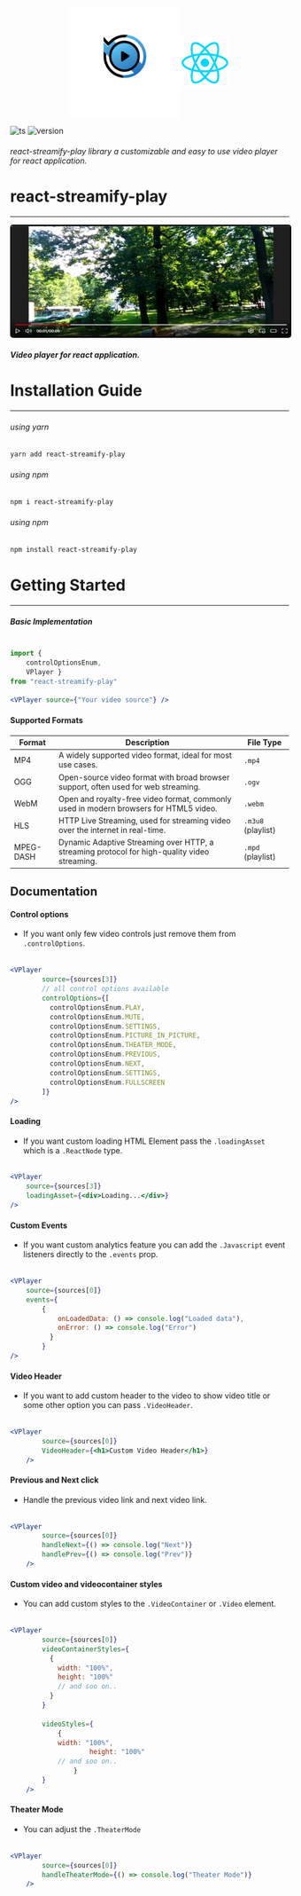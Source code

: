 <div
style="display:flex; justify-content:center; align-items:center">
	<img src="assets/logo.png" alt="react-streamify-play-logo" width="200px" height="200px"/>
	<img src="assets/react-icon.png" alt="react-streamify-play-logo" width="90px" height="90px"/>
</div> 

![ts](https://badgen.net/badge/-/TypeScript/blue?icon=typescript&label) ![version](https://badgen.net/badge/-/1.0.0/blue?icon&label=v)

###### react-streamify-play library a customizable and easy to use video player for react application.



# react-streamify-play
---

<img src="assets/sample_example.png" alt="react-streamify-play-logo" width="100%" height="200px" style="border-radius:5px; border: 2px solid black"/> 


##### Video player for react application.

# Installation Guide
---

###### using yarn
```sh
yarn add react-streamify-play
```
###### using npm
```sh
npm i react-streamify-play
```
###### using npm
```sh
npm install react-streamify-play
```

# Getting Started
---


##### Basic Implementation

```jsx

import { 
	controlOptionsEnum, 
	VPlayer } 
from "react-streamify-play"

<VPlayer source={"Your video source"} />
```


#### Supported Formats

| Format      | Description                                          | File Type         |
|-------------|------------------------------------------------------|-------------------|
| MP4         | A widely supported video format, ideal for most use cases. | `.mp4`            |
| OGG         | Open-source video format with broad browser support, often used for web streaming. | `.ogv`            |
| WebM        | Open and royalty-free video format, commonly used in modern browsers for HTML5 video. | `.webm`           |
| HLS         | HTTP Live Streaming, used for streaming video over the internet in real-time. | `.m3u8` (playlist) |
| MPEG-DASH   | Dynamic Adaptive Streaming over HTTP, a streaming protocol for high-quality video streaming. | `.mpd` (playlist) |


## Documentation

#### Control options
- If you want only few video controls just remove them from `.controlOptions`.

```jsx

<VPlayer
        source={sources[3]}
		// all control options available
        controlOptions={[
          controlOptionsEnum.PLAY,
          controlOptionsEnum.MUTE,
          controlOptionsEnum.SETTINGS,
          controlOptionsEnum.PICTURE_IN_PICTURE,
          controlOptionsEnum.THEATER_MODE,
          controlOptionsEnum.PREVIOUS,
          controlOptionsEnum.NEXT,
          controlOptionsEnum.SETTINGS,
          controlOptionsEnum.FULLSCREEN
        ]}
/>


```
#### Loading
- If you want custom loading HTML Element pass the `.loadingAsset` which is a `.ReactNode` type.

```jsx

<VPlayer
    source={sources[3]}
	loadingAsset={<div>Loading...</div>}
/>

```

#### Custom Events
- If you want custom analytics feature you can add the `.Javascript` event listeners directly to the `.events` prop.

```jsx

<VPlayer
    source={sources[0]}
    events={
        {
        	onLoadedData: () => console.log("Loaded data"),
        	onError: () => console.log("Error")
          }
        }
/>

```

#### Video Header
- If you want to add custom header to the video to show video title or some other option you can pass `.VideoHeader`.

```jsx

<VPlayer
        source={sources[0]}
        VideoHeader={<h1>Custom Video Header</h1>}
    />

```

#### Previous and Next click
- Handle the previous video link and next video link.

```jsx

<VPlayer
        source={sources[0]}
        handleNext={() => console.log("Next")}
        handlePrev={() => console.log("Prev")}
    />

```

#### Custom video and videocontainer styles
- You can add custom styles to the `.VideoContainer` or `.Video` element.

```jsx

<VPlayer
        source={sources[0]}
        videoContainerStyles={
          {
            width: "100%",
            height: "100%"
			// and soo on..
          }
        }

        videoStyles={
			{
			width: "100%",
            		height: "100%"
			// and soo on..
        		}
        }
    />

```

#### Theater Mode
- You can adjust the `.TheaterMode` 

```jsx

<VPlayer
        source={sources[0]}
        handleTheaterMode={() => console.log("Theater Mode")}
    />

```


